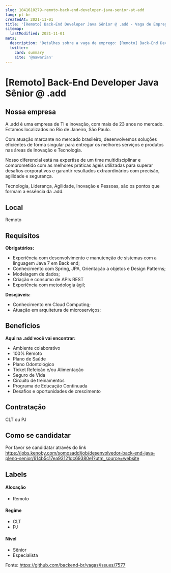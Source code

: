```yaml
---
slug: 1041610279-remoto-back-end-developer-java-senior-at-add
lang: pt-br
createdAt: 2021-11-01
title: '[Remoto] Back-End Developer Java Sênior @ .add - Vaga de Emprego'
sitemap:
  lastModified: 2021-11-01
meta:
  description: 'Detalhes sobre a vaga de emprego: [Remoto] Back-End Developer Java Sênior @ .add'
  twitter:
    card: summary
    site: '@nawarian'
---
```


# [Remoto] Back-End Developer Java Sênior @ .add

<!--
==================================================
Caso a vaga for remoto durante a pandemia informar no texto "Remoto durante o covid"
==================================================
-->
<!-- 
==================================================
POR FAVOR, SÓ POSTE SE A VAGA FOR PARA BACK-END!

Não faça distinção de gênero no título da vaga.

Use: "" ao invés de 
"Desenvolvedor Back-End" \o/

Exemplo: `[São Paulo] Back-End Developer @ NOME DA EMPRESA`
==================================================
-->
<!--
==================================================
Caso a vaga for remoto durante a pandemia deixar a linha abaixo
==================================================
-->


## Nossa empresa
A .add é uma empresa de TI e inovação, com mais de 23 anos no mercado. Estamos localizados no Rio de Janeiro, São Paulo.

Com atuação marcante no mercado brasileiro, desenvolvemos soluções eficientes de forma singular para entregar os melhores serviços e produtos nas áreas de Inovação e Tecnologia.

Nosso diferencial está na expertise de um time multidisciplinar e comprometido com as melhores práticas ágeis utilizadas para superar desafios corporativos e garantir resultados extraordinários com precisão, agilidade e segurança.

Tecnologia, Liderança, Agilidade, Inovação e Pessoas, são os pontos que formam a essência da .add.

## Local

Remoto
## Requisitos

**Obrigatórios:**
- Experiência com desenvolvimento e manutenção de sistemas com a linguagem Java 7 em Back end;
- Conhecimento com Spring, JPA, Orientação a objetos e Design Patterns;
- Modelagem de dados;
- Criação e consumo de APIs REST
- Experiência com metodologia ágil;

**Desejáveis:**
- Conhecimento em Cloud Computing;
- Atuação em arquitetura de microserviços;

## Benefícios

**Aqui na .add você vai encontrar:**
- Ambiente colaborativo
- 100% Remoto
- Plano de Saúde
- Plano Odontológico
- Ticket Refeição e/ou Alimentação
- Seguro de Vida
- Circuito de treinamentos
- Programa de Educação Continuada
- Desafios e oportunidades de crescimento

## Contratação

CLT ou PJ

## Como se candidatar

Por favor se candidatar através do link https://jobs.kenoby.com/somosadd/job/desenvolvedor-back-end-java-pleno-senior/614b5c17ea93121dc69380e1?utm_source=website


## Labels
<!-- retire os labels que não fazem sentido à vaga -->

#### Alocação
- Remoto

#### Regime
- CLT
- PJ

#### Nível
- Sênior
- Especialista




Fonte: https://github.com/backend-br/vagas/issues/7577